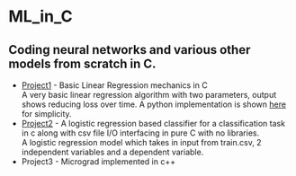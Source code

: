 # ML_in_C
## Coding neural networks and various other models from scratch in C. 
* [Project1](https://github.com/coder0143/ML_in_C/blob/main/nn_basic.c) - Basic Linear Regression mechanics in C <br/>
  A very basic linear regression algorithm with two parameters, output shows reducing loss over time. A python implementation is shown [here](https://github.com/coder0143/ML_in_C/blob/main/nn_basic.py) for simplicity. 
* [Project2](https://github.com/coder0143/ML_in_C/blob/main/nn_lr.c) - A logistic regression based classifier for a classification task in c along with csv file I/O interfacing in pure C with no libraries. <br/>
  A logistic regression model which takes in input from train.csv, 2 independent variables and a dependent variable.
* Project3 - Micrograd implemented in c++ 

